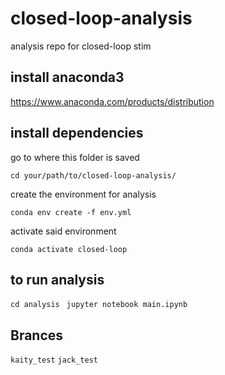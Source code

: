 # closed-loop-analysis
analysis repo for closed-loop stim

## install anaconda3
https://www.anaconda.com/products/distribution

## install dependencies
go to where this folder is saved

`cd your/path/to/closed-loop-analysis/`

create the environment for analysis

`conda env create -f env.yml`

activate said environment

`conda activate closed-loop`


## to run analysis
`cd analysis `
`jupyter notebook main.ipynb`


## Brances
`kaity_test`
`jack_test`




